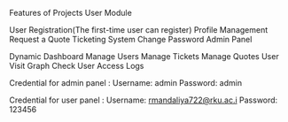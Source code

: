 Features of Projects User Module

User Registration(The first-time user can register)
Profile Management
Request a Quote
Ticketing System
Change Password
Admin Panel

Dynamic Dashboard
Manage Users
Manage Tickets
Manage Quotes
User Visit Graph
Check User Access Logs

Credential for admin panel :
Username: admin
Password: admin

Credential for user panel :
Username: rmandaliya722@rku.ac.i
Password: 123456
